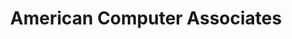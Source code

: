 ---
title: "American Computer Associates"
url: /frackville/american-computer-associates/
shop: Computer
---